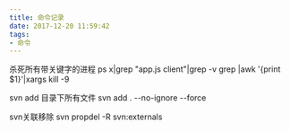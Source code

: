 ```yaml
---
title: 命令记录
date: 2017-12-20 11:59:42
tags: 
- 命令
---
```


杀死所有带关键字的进程
ps x|grep "app.js client"|grep -v grep |awk '{print $1}'|xargs kill -9 

svn add 目录下所有文件
svn add . --no-ignore --force

svn关联移除
svn propdel -R svn:externals